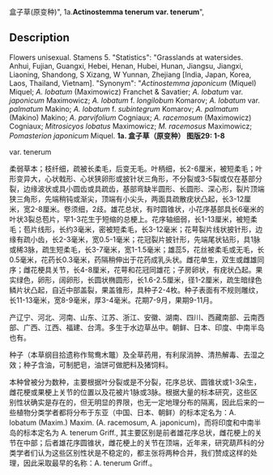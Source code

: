 盒子草(原变种)",
1a.**Actinostemma tenerum var. tenerum**",

## Description
Flowers unisexual. Stamens 5.
  "Statistics": "Grasslands at watersides. Anhui, Fujian, Guangxi, Hebei, Henan, Hubei, Hunan, Jiangsu, Jiangxi, Liaoning, Shandong, S Xizang, W Yunnan, Zhejiang [India, Japan, Korea, Laos, Thailand, Vietnam].
  "Synonym": "*Actinostemma japonicum* (Miquel) Miquel; *A. lobatum* (Maximowicz) Franchet &amp; Savatier; *A. lobatum* var. *japonicum* Maximowicz; *A. lobatum* f. *longilobum* Komarov; *A. lobatum* var. *palmatum* Makino; *A. lobatum* f. *subintegrum* Komarov; *A. palmatum* (Makino) Makino; *A. parvifolium* Cogniaux; *A. racemosum* (Maximowicz) Cogniaux; *Mitrosicyos lobatus* Maximowicz; *M. racemosus* Maximowicz; *Pomasterion japonicum* Miquel.
**1a. 盒子草（原变种） 图版29: 1-8**

var. tenerum

柔弱草本；枝纤细，疏被长柔毛，后变无毛。叶柄细，长2-6厘米，被短柔毛；叶形变异大，心状戟形、心状狭卵形或披针状三角形，不分裂或3-5裂或仅在基部分裂，边缘波状或具小圆齿或具疏齿，基部弯缺半圆形、长圆形、深心形，裂片顶端狭三角形，先端稍钝或渐尖，顶端有小尖头，两面具疏散疣状凸起，长3-12厘米，宽2-8厘米。卷须细，2歧。雄花总状，有时圆锥状，小花序基部具长6毫米的叶状3裂总苞片，罕1-3花生于短缩的总梗上。花序轴细弱，长1-13厘米，被短柔毛；苞片线形，长约3毫米，密被短柔毛，长3-12毫米；花萼裂片线状披针形，边缘有疏小齿，长2-3毫米，宽0.5-1毫米；花冠裂片披针形，先端尾状钻形，具1脉或稀3脉，疏生短柔毛，长3-7毫米，宽1-1.5毫米；雄蕊5，花丝被柔毛或无毛，长0.5毫米，花药长0.3毫米，药隔稍伸出于花药成乳头状。雌花单生，双生或雌雄同序；雌花梗具关节，长4-8厘米，花萼和花冠同雄花；子房卵状，有疣状凸起。果实绿色，卵形，阔卵形，长圆状椭圆形，长1.6-2.5厘米，径1-2厘米，疏生暗绿色鳞片状凸起，自近中部盖裂，果盖锥形，具种子2-4枚。种子表面有不规则雕纹，长11-13毫米，宽8-9毫米，厚3-4毫米。花期7-9月，果期9-11月。

产辽宁、河北、河南、山东、江苏、浙江、安徽、湖南、四川、西藏南部、云南西部、广西、江西、福建、台湾。多生于水边草丛中。朝鲜、日本、印度、中南半岛也有。

种子（本草纲目拾遗称作鸳鸯木鼈）及全草药用，有利尿消肿、清热解毒、去湿之效；种子含油，可制肥皂，油饼可做肥料及猪饲料。

本种曾被分为数种，主要根据叶分裂或是不分裂，花序总状、圆锥状或1-3朵生，雌花梗或果梗上关节的位置以及花被片1脉或3脉。根据大量的标本研究，这些区别性状确实是存在的，但无明显的界限，也无一定地理分布的隔离，因此后来的一些植物分类学者都将分布于东亚（中国、日本、朝鲜）的标本定名为：A. lobatum (Maxim.) Maxim. (A. racemosum, A. japonicum)，而将印度和中南半岛的标本定名为 A. tenerum Griff., 其主要区别是前者雄花序总状，雌花梗上的关节在中部；后者雄花序圆锥状，雌花梗上的关节在顶端，近年来，研究葫芦科的分类学者们认为这些区别性状是不稳定的，都主张将两种合并，我们赞成这样的处理，因此采取最早的名称：A. tenerum Griff.。
